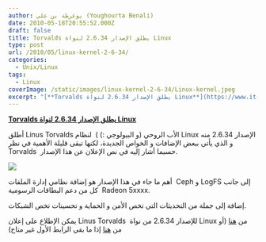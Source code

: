 ```yaml
---
author: يوغرطة بن علي (Youghourta Benali)
date: 2010-05-18T20:55:52.000Z
draft: false
title: Torvalds يطلق الإصدار 2.6.34 لنواة Linux
type: post
url: /2010/05/linux-kernel-2-6-34/
categories:
  - Unix/Linux
tags:
  - Linux
coverImage: /static/images/linux-kernel-2-6-34/Linux-kernel.jpeg
excerpt: "[**Torvalds يطلق الإصدار 2.6.34 لنواة Linux**](https://www.it-scoop.com/2010/05/linux-kernel-2-6-34/)\n\nأطلق Linus Torvalds الأب الروحي (و البيولوجي :) ) \_لنظام Linux الإصدار 2.6.34 منه و الذي يأتي ببعض الإضافات و الخواص الجديدة، لكنها تبقى قليلة الأهمية في نظر Torvalds \_حسبما أشار إليه في نص الإعلان"
---
```

[**Torvalds يطلق الإصدار 2.6.34 لنواة Linux**](https://www.it-scoop.com/2010/05/linux-kernel-2-6-34/)

أطلق Linus Torvalds الأب الروحي (و البيولوجي :) )  لنظام Linux الإصدار 2.6.34 منه و الذي يأتي ببعض الإضافات و الخواص الجديدة، لكنها تبقى قليلة الأهمية في نظر Torvalds  حسبما أشار إليه في نص الإعلان عن هذا الإصدار.

![](/static/images/linux-kernel-2-6-34/Linux-kernel.jpeg)

أهم ما جاء في هذا الإصدار هو إضافة نظامي إدارة الملفات  Ceph و LogFS إلى جانب كل من دعم البطاقات الرسومية  Radeon 5xxxx.

إضافة إلى جملة من التحديثات التي تخص الأمن و الحماية و تحسينات تخص الشبكات.

يمكن الإطلاع على إعلان Linus Torvalds  للإصدار 2.6.34 من نواة Linux من [هنا](http://lkml.org/lkml/2010/5/16/89) (أو من [هنا](http://webcache.googleusercontent.com/search?q=cache:pnmzpnHbJmMJ:lkml.org/lkml/2010/5/16/89+http://lkml.org/lkml/2010/5/16/89\&cd=1\&hl=fr\&ct=clnk) إذا ما بقي الرابط الأول غير متاح)
